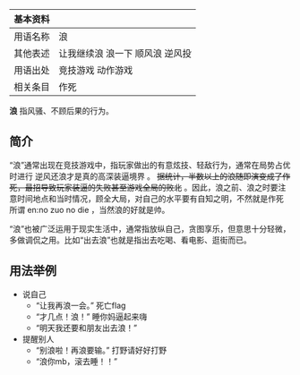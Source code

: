 |  **基本资料**  ||
|---|---|
|用语名称  |  浪   |
|其他表述  |  让我继续浪 浪一下  顺风浪 逆风投   |
|用语出处  |  竞技游戏 动作游戏   |
|相关条目  |  作死   |
  
  
**浪** 指风骚、不顾后果的行为。

##  简介

“浪”通常出现在竞技游戏中，指玩家做出的有意炫技、轻敌行为，通常在局势占优时进行  逆风还浪才是真的高深装逼境界  。
~~据统计，半数以上的浪随即演变成了作死，最招导致玩家装逼的失败甚至游戏全局的败北~~
。因此，浪之前、浪之时要注意时间地点和当时情况，顾全大局，对自己的水平要有自知之明，不然就是作死  所谓  en:no zuo no die
，当然浪的好就是帅。

“浪”也被广泛运用于现实生活中，通常指放纵自己，贪图享乐，但意思十分轻微，多做调侃之用。比如“出去浪”也就是指出去吃喝、看电影、逛街而已。

##  用法举例

  * 说自己 
    * “让我再浪一会。”  死亡flag 
    * “才几点！浪！”  睡你妈逼起来嗨 
    * “明天我还要和朋友出去浪！” 
  * 提醒别人 
    * “别浪啦！再浪要输。”  打野请好好打野 
    * “浪你mb，滚去睡！！” 

  